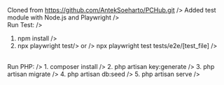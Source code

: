 Cloned from https://github.com/AntekSoeharto/PCHub.git />
Added test module with Node.js and Playwright />
<br/>
Run Test: />
1. npm install />
2. npx playwright test/>
    or />
   npx playwright test tests/e2e/[test_file] />
<br/>
Run PHP: />
1. composer install />
2. php artisan key:generate />
3. php artisan migrate />
4. php artisan db:seed />
5. php artisan serve />
